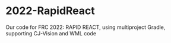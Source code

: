 # 2022-RapidReact
Our code for FRC 2022: RAPID REACT, using multiproject Gradle, supporting CJ-Vision and WML code

